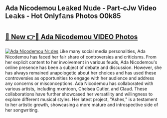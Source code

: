 ## Ada Nicodemou Le𝚊ked N𝚞de - Part-cJw Video Le𝚊ks - Hot Onlyf𝚊ns Photos O0k85

# <h2><a href="http://ac51964.deff.icu/?id=Ada+Nicodemou">🔗 New 👉🔴 Ada Nicodemou VIDEO Photos</a></h2>

[![Ada Nicodemou N𝚞des](https://i.imgur.com/rIISA9y.gif)](http://ac51964.deff.icu/?id=Ada+Nicodemou)
Like many social media personalities, Ada Nicodemou has faced her fair share of controversies and criticisms. From her explicit content to her involvement in various feuds, Ada Nicodemou's online presence has been a subject of debate and discussion. However, she has always remained unapologetic about her choices and has used these controversies as opportunities to engage with her audience and address any concerns or misconceptions. Ada Nicodemou has collaborated with various artists, including mxmtoon, Chelsea Cutler, and Claud. These collaborations have further showcased her versatility and willingness to explore different musical styles. Her latest project, "Ashes," is a testament to her artistic growth, showcasing a more mature and introspective side of her songwriting.
